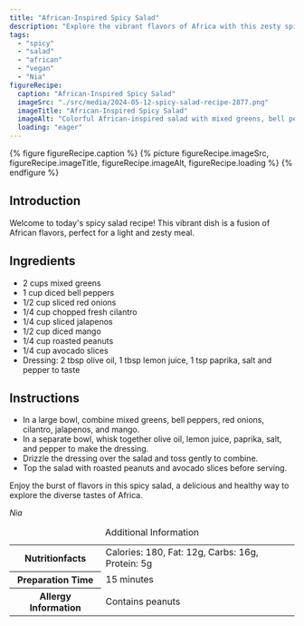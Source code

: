 ```yaml
---
title: "African-Inspired Spicy Salad"
description: "Explore the vibrant flavors of Africa with this zesty spicy salad recipe. Packed with fresh ingredients and a tangy dressing, it's a perfect light meal."
tags:
  - "spicy"
  - "salad"
  - "african"
  - "vegan"
  - "Nia"
figureRecipe: 
  caption: "African-Inspired Spicy Salad"
  imageSrc: "./src/media/2024-05-12-spicy-salad-recipe-2877.png"
  imageTitle: "African-Inspired Spicy Salad"
  imageAlt: "Colorful African-inspired salad with mixed greens, bell peppers, mango, avocado, peanuts, and tangy dressing, hinting at a spicy kick."
  loading: "eager"
---
```


{% figure figureRecipe.caption %}
{% picture figureRecipe.imageSrc, figureRecipe.imageTitle, figureRecipe.imageAlt, figureRecipe.loading %}
{% endfigure %}

## Introduction

Welcome to today's spicy salad recipe! This vibrant dish is a fusion of African flavors, perfect for a light and zesty meal.

## Ingredients

* 2 cups mixed greens
* 1 cup diced bell peppers
* 1/2 cup sliced red onions
* 1/4 cup chopped fresh cilantro
* 1/4 cup sliced jalapenos
* 1/2 cup diced mango
* 1/4 cup roasted peanuts
* 1/4 cup avocado slices
* Dressing: 2 tbsp olive oil, 1 tbsp lemon juice, 1 tsp paprika, salt and pepper to taste

## Instructions

* In a large bowl, combine mixed greens, bell peppers, red onions, cilantro, jalapenos, and mango.
* In a separate bowl, whisk together olive oil, lemon juice, paprika, salt, and pepper to make the dressing.
* Drizzle the dressing over the salad and toss gently to combine.
* Top the salad with roasted peanuts and avocado slices before serving.

Enjoy the burst of flavors in this spicy salad, a delicious and healthy way to explore the diverse tastes of Africa.

*Nia*

<table><caption class='sr-only'>Additional Information</caption><tr><th>Nutritionfacts</th><td>Calories: 180, Fat: 12g, Carbs: 16g, Protein: 5g&nbsp;</td></tr><tr><th>Preparation Time</th><td>15 minutes&nbsp;</td></tr><tr><th>Allergy Information</th><td>Contains peanuts&nbsp;</td></tr></table>

